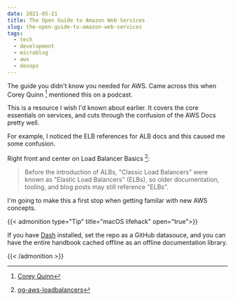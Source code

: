 ```yaml
---
date: 2021-05-21
title: The Open Guide to Amazon Web Services
slug: the-open-guide-to-amazon-web-services
tags:
  - tech
  - development
  - microblog
  - aws
  - devops
---
```


The guide you didn't know you needed for AWS.
Came across this when Corey Quinn [^QuinnyPig] mentioned this on a podcast.

This is a resource I wish I'd known about earlier. It covers the core essentials on services, and cuts through the confusion of the AWS Docs pretty well.

For example, I noticed the ELB references for ALB docs and this caused me some confusion.

Right front and center on Load Balancer Basics [^loadbalancers]:

> Before the introduction of ALBs, "Classic Load Balancers" were known as "Elastic Load Balancers" (ELBs), so older documentation, tooling, and blog posts may still reference "ELBs".

I'm going to make this a first stop when getting familar with new AWS concepts.

{{< admonition type="Tip" title="macOS lifehack" open="true">}}

If you have [Dash](https://kapeli.com/dash) installed, set the repo as a GitHub datasouce, and you can have the entire handbook cached offline as an offline documentation library.

{{< /admonition >}}

[^loadbalancers]: [og-aws-loadbalancers](https://github.com/open-guides/og-aws#load-balancer-basics)
[^QuinnyPig]: [Corey Quinn](https://twitter.com/QuinnyPig)
[^dash]: [Dash Documentation Tool for macOS](https://kapeli.com/dash)
